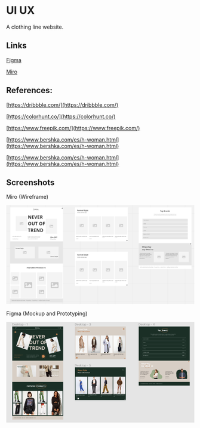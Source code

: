 # UI UX

A clothing line website.

## Links

[Figma](https://www.figma.com/file/Ht9RQSv2oKki2TJy8qFttx/winonaivana?node-id=0%3A1&t=0Yw9mRImEcmrqfCK-1)

[Miro](https://miro.com/welcomeonboard/VUx4NUFDSFFJNHUwamtlUVNqcWpEMUJOT0FUUG1RZ3RieDlvekplZ0JxMlBBU3pUZExzQklGM1ZoYjFSTXFFa3wzNDU4NzY0NTQzOTE5Mzc1ODgxfDI=?share_link_id=950641074555)

## References:

[https://dribbble.com/](https://dribbble.com/)

[https://colorhunt.co/](https://colorhunt.co/)

[https://www.freepik.com/](https://www.freepik.com/)

[https://www.bershka.com/es/h-woman.html](https://www.bershka.com/es/h-woman.html)

[https://www.bershka.com/es/h-woman.html](https://www.bershka.com/es/h-woman.html)

## Screenshots

Miro (Wireframe)

![alt text](miro.png)

Figma (Mockup and Prototyping)

![alt text](figma.png)
